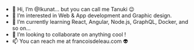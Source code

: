 - 👋 Hi, I’m @Ikunat... but you can call me Tanuki :wink:
- 👀 I’m interested in Web & App development and Graphic design.
- 🌱 I’m currently learning React, Angular, Node.js, GraphQL, Docker, and so on...
- 💞️ I’m looking to collaborate on anything cool !
- 📫 You can reach me at francoisdeleau.com 👽

<!---
Ikunat/Ikunat is a ✨ special ✨ repository because its `README.md` (this file) appears on your GitHub profile.
You can click the Preview link to take a look at your changes.
--->
